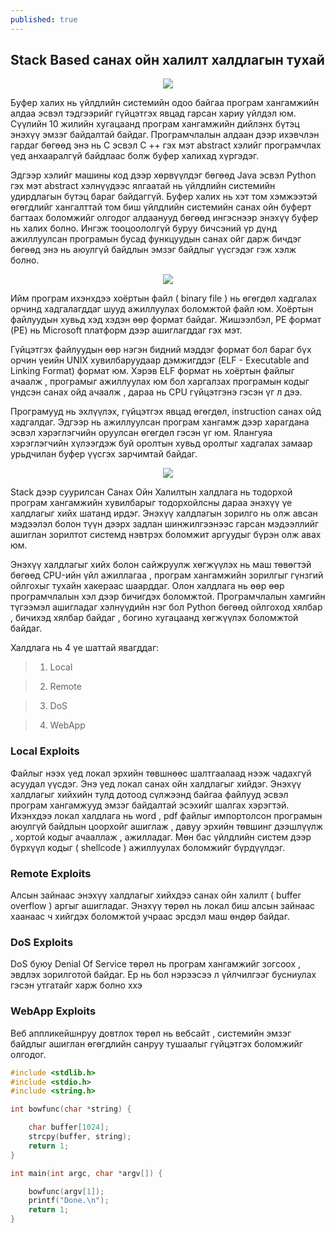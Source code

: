 ```yaml
---
published: true
---
```

## Stack Based санах ойн халилт халдлагын тухай

<p align="center">
  <img src="https://raw.githubusercontent.com/fg0d/fg0d.github.io/master/photos/stack/stackk.jpeg">
</p>

Буфер халих нь үйлдлийн системийн одоо байгаа програм хангамжийн алдаа эсвэл тэдгээрийг гүйцэтгэх явцад гарсан хариу үйлдэл юм. Сүүлийн 10 жилийн хугацаанд програм хангамжийн дийлэнх бүтэц энэхүү эмзэг байдалтай байдаг. Програмчлалын алдаан дээр ихэвчлэн гардаг бөгөөд энэ нь C эсвэл C ++ гэх мэт abstract хэлийг програмчлах үед анхааралгүй байдлаас болж буфер халихад хүргэдэг.

Эдгээр хэлийг машины код дээр хөрвүүлдэг бөгөөд Java эсвэл Python гэх мэт abstract хэлнүүдээс ялгаатай нь үйлдлийн системийн удирдлагын бүтэц бараг байдаггүй. Буфер халих нь хэт том хэмжээтэй өгөгдлийг хангалттай том биш үйлдлийн системийн санах ойн буферт багтаах боломжийг олгодог алдаанууд бөгөөд ингэснээр энэхүү буфер нь халих болно. Ингэж тооцоололгүй буруу бичсэний үр дүнд ажиллуулсан програмын бусад функцуудын санах ойг дарж бичдэг бөгөөд энэ нь аюулгүй байдлын эмзэг байдлыг үүсгэдэг гэж хэлж болно.

<p align="center">
<img src="https://raw.githubusercontent.com/fg0d/fg0d.github.io/master/photos/stack/buffer.jpg">
</p>

Ийм програм ихэнхдээ хоёртын файл ( binary file ) нь өгөгдөл хадгалах орчинд хадгалагддаг шууд ажиллуулах боломжтой файл юм. Хоёртын файлуудын хувьд хэд хэдэн өөр формат байдаг. Жишээлбэл, PE формат (PE) нь Microsoft платформ дээр ашиглагддаг гэх мэт.

Гүйцэтгэх файлуудын өөр нэгэн бидний мэддэг формат бол бараг бүх орчин үеийн UNIX хувилбаруудаар дэмжигддэг  (ELF - Executable and Linking Format) формат юм. Хэрэв ELF формат нь хоёртын файлыг ачаалж , програмыг ажиллуулах юм бол харгалзах програмын кодыг үндсэн санах ойд ачаалж , дараа нь CPU гүйцэтгэнэ гэсэн үг л дээ.

Програмууд нь эхлүүлэх, гүйцэтгэх явцад өгөгдөл, instruction санах ойд хадгалдаг. Эдгээр нь ажиллуулсан програм хангамж дээр харагдана эсвэл хэрэглэгчийн оруулсан өгөгдөл гэсэн үг юм. Ялангуяа хэрэглэгчийн хүлээгдэж буй оролтын хувьд оролтыг хадгалах замаар урьдчилан буфер үүсгэх зарчимтай байдаг.

<p align="center">
<img src="https://raw.githubusercontent.com/fg0d/fg0d.github.io/master/photos/stack/buffer2.png">
</p>

Stack дээр суурилсан Санах Ойн Халилтын халдлага нь тодорхой програм хангамжийн хувилбарыг тодорхойлсны дараа энэхүү үе халдлагыг хийх шатанд ирдэг. Энэхүү халдлагын зорилго нь олж авсан мэдээлэл болон түүн дээрх задлан шинжилгээнээс гарсан мэдээллийг ашиглан зорилтот системд нэвтрэх боломжит аргуудыг бүрэн олж авах юм.

Энэхүү халдлагыг хийх болон сайжруулж хөгжүүлэх нь маш төвөгтэй бөгөөд CPU-ийн үйл ажиллагаа , програм хангамжийн зорилгыг гүнзгий ойлгохыг тухайн хакераас шаарддаг. Олон халдлага нь өөр өөр програмчлалын хэл дээр бичигдэх боломжтой. Програмчлалын хамгийн түгээмэл ашигладаг хэлнүүдийн нэг бол Python бөгөөд ойлгоход хялбар , бичихэд хялбар байдаг , богино хугацаанд хөгжүүлэх боломжтой байдаг.

Халдлага нь 4 үе шаттай явагддаг:

> 1. Local

> 2. Remote

> 3. DoS

> 4. WebApp

### Local Exploits

Файлыг нээх үед локал эрхийн төвшнөөс шалтгаалаад нээж чадахгүй асуудал үүсдэг. Энэ үед локал санах ойн халдлагыг хийдэг. Энэхүү халдлагыг хийхийн тулд дотоод сүлжээнд байгаа файлууд эсвэл програм хангамжууд эмзэг байдалтай эсэхийг шалгах хэрэгтэй. Ихэнхдээ локал халдлага нь word , pdf файлыг импортолсон програмын аюулгүй байдлын цоорхойг ашиглаж , давуу эрхийн төвшинг дээшлүүлж , хортой кодыг ачааллаж , ажилладаг. Мөн бас үйлдлийн систем дээр бүрхүүл кодыг ( shellcode ) ажиллуулах боломжийг бүрдүүлдэг.

### Remote Exploits

Алсын зайнаас энэхүү халдлагыг хийхдээ санах ойн халилт ( buffer overflow ) аргыг ашигладаг. Энэхүү төрөл нь локал биш алсын зайнаас хаанаас ч хийгдэх боломжтой учраас эрсдэл маш өндөр байдаг.

### DoS Exploits

DoS буюу Denial Of Service төрөл нь програм хангамжийг зогсоох , эвдлэх зорилготой байдаг. Ер нь бол нэрээсээ л үйлчилгээг бусниулах гэсэн утгатайг харж болно ххэ

### WebApp Exploits

Веб аппликейшнруу довтлох төрөл нь вебсайт , системийн эмзэг байдлыг ашиглан өгөгдлийн санруу тушаалыг гүйцэтгэх боломжийг олгодог.

```c
#include <stdlib.h>
#include <stdio.h>
#include <string.h>

int bowfunc(char *string) {

	char buffer[1024];
	strcpy(buffer, string);
	return 1;
}

int main(int argc, char *argv[]) {

	bowfunc(argv[1]);
	printf("Done.\n");
	return 1;
}
```



